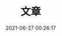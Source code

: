 ---
title: 文章
date: 2021-06-27 00:26:17
updated: 2021-06-27 00:26:17
type: "article"
comments: true
description: "文章库"
keywords: "文章"
top_img: "https://cdn.jsdelivr.net/gh/2841220231/image-my-web@master/背景/32bf0c9d6f114388b0935c7dc32f4e49.jpg"
mathjax:
katex:
aside: true
aplayer:
highlight_shrink:
---